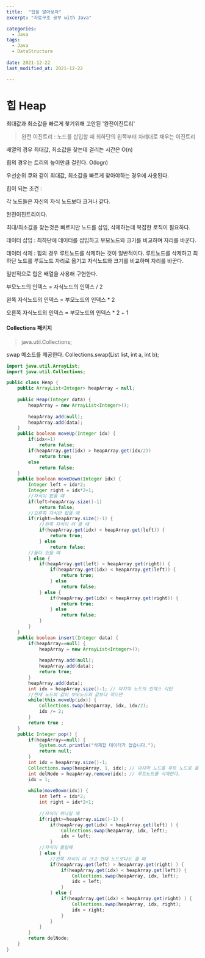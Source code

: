 ```yaml
---
title:  "힙을 알아보자"
excerpt: "자료구조 공부 with Java"

categories:
  - Java
tags:
  - Java
  - DataStructure
  
date: 2021-12-22
last_modified_at: 2021-12-22

---
```


# 힙 Heap

최대값과 최소값을 빠르게 찾기위해 고안된 '완전이진트리'

> 완전 이진트리 : 노드를 삽입할 때 최하단의 왼쪽부터 차례대로 채우는 이진트리

배열의 경우 최대값, 최소값을 찾는데 걸리는 시간은 O(n) 

힙의 경우는 트리의 높이만큼 걸린다. O(logn)

우선순위 큐와 같이 최대값, 최소값을 빠르게 찾아야하는 경우에 사용된다.



힙이 되는 조건 :

각 노드들은 자신의 자식 노드보다 크거나 같다.

완전이진트리이다.

최대/최소값을 찾는것은 빠르지만 노드를 삽입, 삭제하는데 복잡한 로직이 필요하다.

데이터 삽입 : 최하단에 데이터를 삽입하고 부모노드와 크기를 비교하며 자리를 바꾼다.

데이터 삭제 : 힙의 경우 루트노드를 삭제하는 것이 일반적이다. 루트노드를 삭제하고 최하단 노드를 루트노드 자리로 옮기고 자식노드와 크기를 비교하며 자리를 바꾼다.



일반적으로 힙은 배열을 사용해 구현한다.

부모노드의 인덱스 = 자식노드의 인덱스 / 2

왼쪽 자식노드의 인덱스 = 부모노드의 인덱스 * 2

오른쪽 자식노드의 인덱스 = 부모노드의 인덱스 * 2 + 1



#### Collections 패키지 

> java.util.Collections;

swap 메소드를 제공한다. Collections.swap(List list, int a, int b); 



```java
import java.util.ArrayList;
import java.util.Collections;

public class Heap {
    public ArrayList<Integer> heapArray = null;
    
    public Heap(Integer data) {
        heapArray = new ArrayList<Integer>();
        
        heapArray.add(null);
        heapArray.add(data);
    }
    public boolean moveUp(Integer idx) {
        if(idx<=1) 
            return false;
        if(heapArray.get(idx) > heapArray.get(idx/2)) 
            return true;
        else
            return false;
    }
    public boolean moveDown(Integer idx) {
        Integer left = idx*2;
        Integer right = idx*2+1;
        //자식이 없을 때
        if(left>heapArray.size()-1) 
            return false;
        //오른쪽 자식만 없을 때
        if(right>=heapArray.size()-1) {
            //왼쪽 자식이 더 클 때 
            if(heapArray.get(idx) < heapArray.get(left)) {
                return true;
            } else 
                return false;
        //둘다 있을 때
        } else { 
            if(heapArray.get(left) > heapArray.get(right)) {
                if(heapArray.get(idx) < heapArray.get(left)) {
                    return true;
                } else 
                    return false;
            } else {
                if(heapArray.get(idx) < heapArray.get(right)) {
                    return true;
                } else 
                    return false;
            }
        }
    }
    public boolean insert(Integer data) {
        if(heapArray==null) {
            heapArray = new ArrayList<Integer>();
            
            heapArray.add(null);
            heapArray.add(data);
            return true;
        } 
        heapArray.add(data);
        int idx = heapArray.size()-1; // 마지막 노드의 인덱스 리턴
        //현재 노드의 값이 부모노드의 값보다 작으면
        while(this.moveUp(idx)) {
            Collections.swap(heapArray, idx, idx/2);
            idx /= 2;
        }
        return true ;
    }
    public Integer pop() {
        if(heapArray==null) {
            System.out.println("삭제할 데이터가 없습니다.");
            return null;
        } 
        int idx = heapArray.size()-1;
        Collections.swap(heapArray, 1, idx); // 마지막 노드를 루트 노드로 옮긴다.
        int delNode = heapArray.remove(idx); // 루트노드를 삭제한다.
        idx = 1;
        
        while(moveDown(idx)) {
            int left = idx*2;
            int right = idx*2+1;
                
            //자식이 하나일 때
            if(right>=heapArray.size()-1) {
                if(heapArray.get(idx) < heapArray.get(left) ) {
                    Collections.swap(heapArray, idx, left);
                    idx = left;
                } 
            //자식이 둘일때
            } else {
                //왼쪽 자식이 더 크고 현재 노드보다도 클 때
                if(heapArray.get(left) > heapArray.get(right) ) {
                    if(heapArray.get(idx) < heapArray.get(left)) {
                        Collections.swap(heapArray, idx, left);
                        idx = left;
                    } 
                } else {
                    if(heapArray.get(idx) < heapArray.get(right) ) {
                        Collections.swap(heapArray, idx, right);
                        idx = right;
                    } 
                }
            }
        }
        return delNode;
    }
}
```
